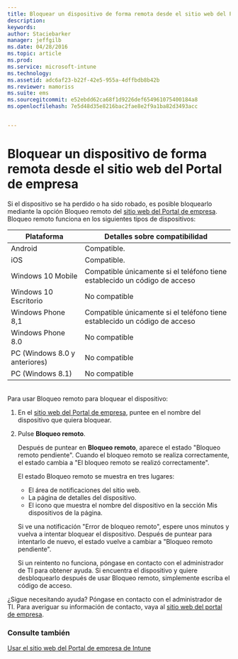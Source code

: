 ```yaml
---
title: Bloquear un dispositivo de forma remota desde el sitio web del Portal de empresa | Microsoft Intune
description: 
keywords: 
author: Staciebarker
manager: jeffgilb
ms.date: 04/28/2016
ms.topic: article
ms.prod: 
ms.service: microsoft-intune
ms.technology: 
ms.assetid: adc6af23-b22f-42e5-955a-4dffbdb8b42b
ms.reviewer: mamoriss
ms.suite: ems
ms.sourcegitcommit: e52ebdd62ca68f1d9226def654961075400184a8
ms.openlocfilehash: 7e5d48d35e8216bac2fae8e2f9a1ba82d3493acc


---
```



# Bloquear un dispositivo de forma remota desde el sitio web del Portal de empresa

Si el dispositivo se ha perdido o ha sido robado, es posible bloquearlo mediante la opción Bloqueo remoto del [sitio web del Portal de empresa](http://portal.manage.microsoft.com). Bloqueo remoto funciona en los siguientes tipos de dispositivos:

Plataforma  |Detalles sobre compatibilidad  
---------|---------
Android | Compatible.       
iOS | Compatible.
Windows 10 Mobile | Compatible únicamente si el teléfono tiene establecido un código de acceso     
Windows 10 Escritorio | No compatible  
Windows Phone 8,1 | Compatible únicamente si el teléfono tiene establecido un código de acceso
Windows Phone 8.0 | No compatible
PC (Windows 8.0 y anteriores) | No compatible       
PC (Windows 8.1) | No compatible

</br>
Para usar Bloqueo remoto para bloquear el dispositivo:

1.  En el [sitio web del Portal de empresa](http://portal.manage.microsoft.com), puntee en el nombre del dispositivo que quiera bloquear.

2.  Pulse **Bloqueo remoto**.

    Después de puntear en **Bloqueo remoto**, aparece el estado "Bloqueo remoto pendiente".  Cuando el bloqueo remoto se realiza correctamente, el estado cambia a "El bloqueo remoto se realizó correctamente".

    El estado Bloqueo remoto se muestra en tres lugares:

    * El área de notificaciones del sitio web. 
    * La página de detalles del dispositivo.
    * El icono que muestra el nombre del dispositivo en la sección Mis dispositivos de la página.

    Si ve una notificación "Error de bloqueo remoto", espere unos minutos y vuelva a intentar bloquear el dispositivo. Después de puntear para intentarlo de nuevo, el estado vuelve a cambiar a "Bloqueo remoto pendiente". 

    Si un reintento no funciona, póngase en contacto con el administrador de TI para obtener ayuda. Si encuentra el dispositivo y quiere desbloquearlo después de usar Bloqueo remoto, simplemente escriba el código de acceso.

¿Sigue necesitando ayuda? Póngase en contacto con el administrador de TI. Para averiguar su información de contacto, vaya al [sitio web del portal de empresa](http://portal.manage.microsoft.com).

### Consulte también
[Usar el sitio web del Portal de empresa de Intune](using-the-intune-company-portal-website.md)


<!--HONumber=Jun16_HO4-->


